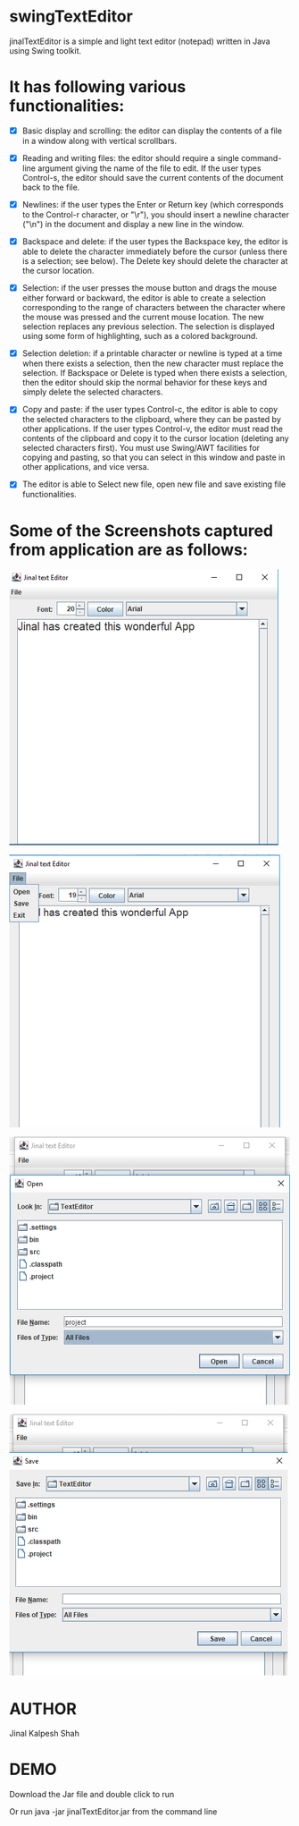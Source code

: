 # swingTextEditor
jinalTextEditor is a simple and light text editor (notepad) written in Java using Swing toolkit.

# It has following various functionalities:

- [x] Basic display and scrolling: the editor can display the contents of a file in a window along with vertical scrollbars.

- [x] Reading and writing files: the editor should require a single command-line argument giving the name of the file to edit. If the user types Control-s, the editor should save the current contents of the document back to the file.

- [x] Newlines: if the user types the Enter or Return key (which corresponds to the Control-r character, or "\r"), you should insert a newline character ("\n") in the document and display a new line in the window.

- [x] Backspace and delete: if the user types the Backspace key, the editor is able to delete the character immediately before the cursor (unless there is a selection; see below). The Delete key should delete the character at the cursor location.

- [x] Selection: if the user presses the mouse button and drags the mouse either forward or backward, the editor is able to create a selection corresponding to the range of characters between the character where the mouse was pressed and the current mouse location. The new selection replaces any previous selection. The selection is displayed using some form of highlighting, such as a colored background.
- [x] Selection deletion: if a printable character or newline is typed at a time when there exists a selection, then the new character must replace the selection. If Backspace or Delete is typed when there exists a selection, then the editor should skip the normal behavior for these keys and simply delete the selected characters.
- [x] Copy and paste: if the user types Control-c, the editor is able to copy the selected characters to the clipboard, where they can be pasted by other applications. If the user types Control-v, the editor must read the contents of the clipboard and copy it to the cursor location (deleting any selected characters first). You must use Swing/AWT facilities for copying and pasting, so that you can select in this window and paste in other applications, and vice versa.
- [x] The editor is able to Select new file, open new file and save existing file functionalities.


# Some of the Screenshots captured from application are as follows:

![](Screenshots/SS1.png)

![](Screenshots/SS2.png)

![](Screenshots/SS3.png)

![](Screenshots/SS4.png)



# AUTHOR
Jinal Kalpesh Shah





# DEMO
Download the Jar file and double click to run

Or run java -jar jinalTextEditor.jar from the command line



